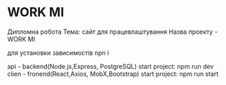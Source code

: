 # WORK MI

Дипломна робота
Тема: сайт для працевлаштування
Назва проекту - WORK MI

для установки зависимостів
npn i

api - backend(Node.js,Express, PostgreSQL)
start project: npm run dev
clien - fronend(React,Axios, MobX,Bootstrap)
start project: npm run start
